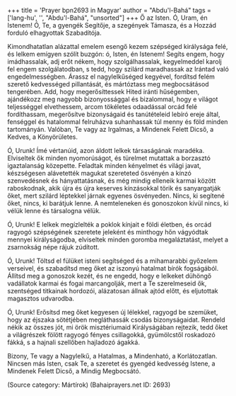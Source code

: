 +++
title = 'Prayer bpn2693 in Magyar'
author = "Abdu'l-Bahá"
tags = ['lang-hu', '', "Abdu'l-Bahá", "unsorted"]
+++
Ő az Isten.
Ó, Uram, én Istenem! Ó, Te, a gyengék Segítője, a szegények Támasza, és a Hozzád forduló elhagyottak Szabadítója.

Kimondhatatlan alázattal emelem esengő kezem szépséged királysága felé, és lelkem emígyen szólít buzgón: ó, Isten, én Istenem! Segíts engem, hogy imádhassalak, adj erőt nékem, hogy szolgálhassalak, kegyelmeddel karolj fel engem szolgálatodban, s tedd, hogy szilárd maradhassak az Irántad való engedelmességben. Árassz el nagylelkűséged kegyével, fordítsd felém szerető kedvességed pillantását, és mártóztass meg megbocsátásod tengerében. Add, hogy megerősíttessek Hited iránti hűségemben, ajándékozz meg nagyobb bizonyossággal és bizalommal, hogy e világot teljességgel elvethessem, arcom tökéletes odaadással orcád felé fordíthassam, megerősítve bizonyságaid és tanútételeid lebíró ereje által, fenséggel és hatalommal felruházva suhanhassak túl menny és föld minden tartományán. Valóban, Te vagy az Irgalmas, a Mindenek Felett Dicső, a Kedves, a Könyörületes.

Ó, Urunk! Ímé vértanúid, azon áldott lelkek társaságának maradéka. Elviseltek ők minden nyomorúságot, és türelmet mutattak a borzasztó igaztalanság közepette. Feladtak minden kényelmet és világi javat, készségesen alávetették magukat szereteted ösvényén a kínzó szenvedésnek és hányattatásnak, és még mindig elleneik karmai között raboskodnak, akik újra és újra keserves kínzásokkal törik és sanyargatják őket, mert szilárd léptekkel járnak egyenes ösvényeden. Nincs, ki segítené őket, nincs, ki barátjuk lenne. A nemteleneken és gonoszokon kívül nincs, ki vélük lenne és társalogna vélük.

Ó, Urunk! E lelkek megízlelték a poklok kínjait e földi életben, és orcád ragyogó szépségének szeretete jeleként és minthogy hőn vágyódtak mennyei királyságodba, elviseltek minden goromba megaláztatást, melyet a zsarnokság népe rájuk zúdított.

Ó, Urunk! Töltsd el fülüket isteni segítséged és a mihamarabbi győzelem verseivel, és szabadítsd meg őket az iszonyú hatalmat bírók fogságából. Állítsd meg a gonoszok kezét, és ne engedd, hogy e lelkeket dühöngő vadállatok karmai és fogai marcangolják, mert a Te szerelmeseid ők, szentséged titkainak hordozói, alázatosan állnak ajtód előtt, és eljutottak magasztos udvarodba.

Ó, Urunk! Erősítsd meg őket kegyesen új lélekkel, ragyogd be szemüket, hogy az éjszaka sötétjében megláthassák csodás bizonyságaidat. Rendeld nékik az összes jót, mi örök misztériumaid Királyságában rejtezik, tedd őket a világrészek fölött ragyogó fényes csillagokká, gyümölcstől roskadozó fákká, s a hajnali szellőben hajladozó ágakká.

Bizony, Te vagy a Nagylelkű, a Hatalmas, a Mindenható, a Korlátozatlan. Nincsen más Isten, csak Te, a szeretet és gyengéd kedvesség Istene, a Mindenek Felett Dicső, a Mindig Megbocsátó.

(Source category: Mártírok)
(Bahaiprayers.net ID: 2693)
